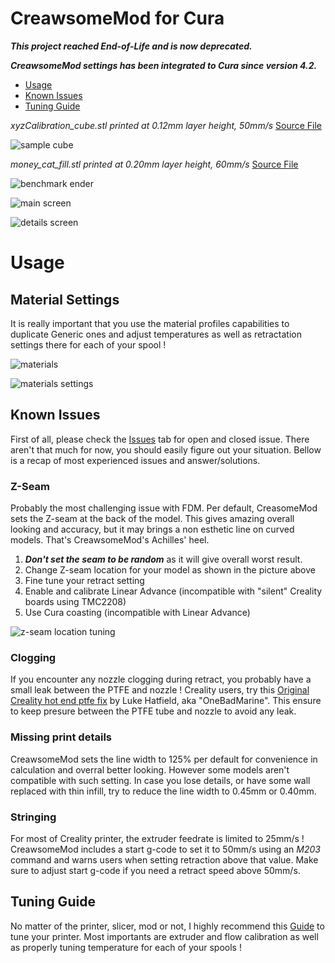 # CreawsomeMod for Cura

***This project reached End-of-Life and is now deprecated.***

***CreawsomeMod settings has been integrated to Cura since version 4.2.***


* [Usage](#Usage)
* [Known Issues](#Known-Issues)
* [Tuning Guide](#Tuning-Guide)

_xyzCalibration_cube.stl printed at 0.12mm layer height, 50mm/s_ [Source File](https://www.thingiverse.com/thing:1278865)

![sample cube](https://github.com/trouch/CreawsomeMod/raw/master/doc/img/sample-cube.jpg)

_money_cat_fill.stl printed at 0.20mm layer height, 60mm/s_ [Source File](https://www.thingiverse.com/thing:923108)

![benchmark ender](https://github.com/trouch/CreawsomeMod/raw/master/doc/img/bench-ender-round1-lowres.jpg)

![main screen](https://github.com/trouch/CreawsomeMod/raw/master/doc/img/screen-main.png)

![details screen](https://github.com/trouch/CreawsomeMod/raw/master/doc/img/screen-details.png)


# Usage

## Material Settings
It is really important that you use the material profiles capabilities to duplicate Generic ones and adjust temperatures as well as retractation settings there for each of your spool !

![materials](https://github.com/trouch/CreawsomeMod/raw/master/doc/img/screen-materials.png)

![materials settings](https://github.com/trouch/CreawsomeMod/raw/master/doc/img/screen-materials-settings.png)

## Known Issues
First of all, please check the [Issues](https://github.com/trouch/CreawsomeMod/issues) tab for open and closed issue. There aren't that much for now, you should easily figure out your situation. Bellow is a recap of most experienced issues and answer/solutions.

### Z-Seam
Probably the most challenging issue with FDM. Per default, CreasomeMod sets the Z-seam at the back of the model. This gives amazing overall looking and accuracy, but it may brings a non esthetic line on curved models. That's CreawsomeMod's Achilles' heel.

1. ***Don't set the seam to be random*** as it will give overall worst result.
2. Change Z-seam location for your model as shown in the picture above
3. Fine tune your retract setting
4. Enable and calibrate Linear Advance (incompatible with "silent" Creality boards using TMC2208)
5. Use Cura coasting (incompatible with Linear Advance)

![z-seam location tuning](https://github.com/trouch/CreawsomeMod/raw/master/doc/img/tuning-zseam1.png)

### Clogging
If you encounter any nozzle clogging during retract, you probably have a small leak between the PTFE and nozzle ! Creality users, try this [Original Creality hot end ptfe fix](https://www.thingiverse.com/thing:3203831) by Luke Hatfield, aka "OneBadMarine". This ensure to keep presure between the PTFE tube and nozzle to avoid any leak.

### Missing print details
CreawsomeMod sets the line width to 125% per default for convenience in calculation and overral better looking. However some models aren't compatible with such setting. In case you lose details, or have some wall replaced with thin infill, try to reduce the line width to 0.45mm or 0.40mm.

### Stringing
For most of Creality printer, the extruder feedrate is limited to 25mm/s ! CreawsomeMod includes a start g-code to set it to 50mm/s using an _M203_ command and warns users when setting retraction above that value. Make sure to adjust start g-code if you need a retract speed above 50mm/s.

## Tuning Guide
No matter of the printer, slicer, mod or not, I highly recommend this [Guide](https://www.3dhubs.com/talk/t/howto-calibrate-tune-and-fine-tune-your-printer-and-filament/5695) to tune your printer. Most importants are extruder and flow calibration as well as properly tuning temperature for each of your spools !

